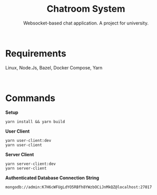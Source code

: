 <div align="center">
  <h1>Chatroom System</h1>
  <p>
    Websocket-based chat application. A project for university.
  </p>
</div>

<br>

# Requirements

Linux, Node.Js, Bazel, Docker Compose, Yarn

<br>

# Commands

**Setup**

```
yarn install && yarn build
```

**User Client**

```
yarn user-client:dev
yarn user-client
```

**Server Client**

```
yarn server-client:dev
yarn server-client
```

**Authenticated Database Connection String**

```
mongodb://admin:K7H6cWFUgLdYO5RBfh8YWzbOCiJnMkQZ@localhost:27017
```
